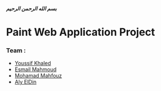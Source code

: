 *****بسم الله الرحمن الرحيم*****
# Paint Web Application Project
### Team :
- <a href="https://github.com/YoussifKhaled">Youssif Khaled</a>
- <a href="https://github.com/esmailMahmouds">Esmail Mahmoud</a>
- <a href="https://github.com/mahfouz72">Mohamad Mahfouz</a>
- <a href="https://github.com/Aly-El-Din">Aly ElDin</a>

